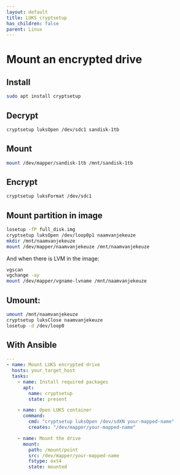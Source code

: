 ```yaml
---
layout: default
title: LUKS cryptsetup
has_children: false
parent: Linux
---
```


# Mount an encrypted drive

## Install

```bash
sudo apt install cryptsetup
```

## Decrypt

```bash
cryptsetup luksOpen /dev/sdc1 sandisk-1tb
```

## Mount

```bash
mount /dev/mapper/sandisk-1tb /mnt/sandisk-1tb
```

## Encrypt

```bash
cryptsetup luksFormat /dev/sdc1
```

## Mount partition in image

```bash
losetup -fP full_disk.img
cryptsetup luksOpen /dev/loop0p1 naamvanjekeuze
mkdir /mnt/naamvanjekeuze
mount /dev/mapper/naamvanjekeuze /mnt/naamvanjekeuze
```

And when there is LVM in the image:

```bash
vgscan
vgchange -ay
mount /dev/mapper/vgname-lvname /mnt/naamvanjekeuze
```


## Umount:

```bash
umount /mnt/naamvanjekeuze
cryptsetup luksClose naamvanjekeuze
losetup -d /dev/loop0
```



## With Ansible

```yaml
---
- name: Mount LUKS encrypted drive
  hosts: your_target_host
  tasks:
    - name: Install required packages
      apt:
        name: cryptsetup
        state: present

    - name: Open LUKS container
      command:
        cmd: "cryptsetup luksOpen /dev/sdXN your-mapped-name"
        creates: "/dev/mapper/your-mapped-name"

    - name: Mount the drive
      mount:
        path: /mount/point
        src: /dev/mapper/your-mapped-name
        fstype: ext4
        state: mounted
```

